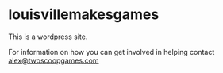 # louisvillemakesgames


This is a wordpress site.

For information on how you can get involved in helping contact [alex@twoscoopgames.com](mailto:alex@twoscoopgames.com)
